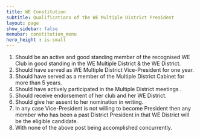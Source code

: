 ```yaml
---
title: WE Constitution
subtitle: Qualifications of the WE Multiple District President
layout: page
show_sidebar: false
menubar: constitution_menu
hero_height : is-small
---
```


1. Should be an active and good standing member of the recognised  WE Club in good standing in the WE Multiple District & the WE District.  
2. Should have served as WE Multiple District Vice-President for one year. 
3. Should have served as a member of the Multiple District Cabinet for more than 5 years. 
4. Should have actively participated in the Multiple District meetings .
5. Should receive endorsement of her club and her WE District. 
6. Should give her assent to her nomination in writing. 
7. In any case Vice-President is not willing to become President then any member who has been a past District President in that WE District will be the eligible candidate. 
8. With none of the above post being accomplished concurrently. 
 